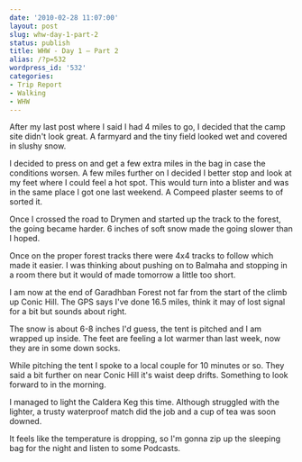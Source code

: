 ```yaml
---
date: '2010-02-28 11:07:00'
layout: post
slug: whw-day-1-part-2
status: publish
title: WHW - Day 1 – Part 2
alias: /?p=532
wordpress_id: '532'
categories:
- Trip Report
- Walking
- WHW
---
```


After my last post where I said I had 4 miles to go, I decided that the camp site didn't look great. A farmyard and the tiny field looked wet and covered in slushy snow.  

I decided to press on and get a few extra miles in the bag in case the conditions worsen. A few miles further on I decided I better stop and look at my feet where I could feel a hot spot. This would turn into a blister and was in the same place I got one last weekend. A Compeed plaster seems to of sorted it.  
<!-- more -->
Once I crossed the road to Drymen and started up the track to the forest, the going became harder. 6 inches of soft snow made the going slower than I hoped.  

Once on the proper forest tracks there were 4x4 tracks to follow which made it easier. I was thinking about pushing on to Balmaha and stopping in a room there but it would of made tomorrow a little too short.  

I am now at the end of Garadhban Forest not far from the start of the climb up Conic Hill. The GPS says I've done 16.5 miles, think it may of lost signal for a bit but sounds about right.  

The snow is about 6-8 inches I'd guess, the tent is pitched and I am wrapped up inside. The feet are feeling a lot warmer than last week, now they are in some down socks.  

While pitching the tent I spoke to a local couple for 10 minutes or so. They said a bit further on near Conic Hill it's waist deep drifts. Something to look forward to in the morning.  

I managed to light the Caldera Keg this time. Although struggled with the lighter, a trusty waterproof match did the job and a cup of tea was soon downed.  

It feels like the temperature is dropping, so I'm gonna zip up the sleeping bag for the night and listen to some Podcasts.
